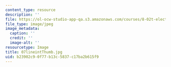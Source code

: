 ```yaml
---
content_type: resource
description: ''
file: https://ol-ocw-studio-app-qa.s3.amazonaws.com/courses/8-02t-electricity-and-magnetism-spring-2005/b23902c90f77b13c5837c17ba2b615f9_07lineintThumb.jpg
file_type: image/jpeg
image_metadata:
  caption: ''
  credit: ''
  image-alt: ''
resourcetype: Image
title: 07lineintThumb.jpg
uid: b23902c9-0f77-b13c-5837-c17ba2b615f9
---
```

